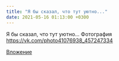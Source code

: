 ```yaml
---
title: "Я бы сказал, что тут уютно..."
date: 2021-05-16 01:13:00 +0300
---
```


Я бы сказал, что тут уютно...
Фотография
https://vk.com/photo41076938_457247334

[Вложение](https://vk.com/photo41076938_457247334)
